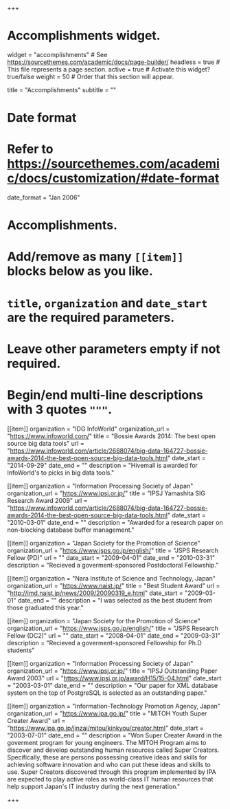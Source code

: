 +++
# Accomplishments widget.
widget = "accomplishments"  # See https://sourcethemes.com/academic/docs/page-builder/
headless = true  # This file represents a page section.
active = true  # Activate this widget? true/false
weight = 50  # Order that this section will appear.

title = "Accomplish&shy;ments"
subtitle = ""

# Date format
#   Refer to https://sourcethemes.com/academic/docs/customization/#date-format
date_format = "Jan 2006"

# Accomplishments.
#   Add/remove as many `[[item]]` blocks below as you like.
#   `title`, `organization` and `date_start` are the required parameters.
#   Leave other parameters empty if not required.
#   Begin/end multi-line descriptions with 3 quotes `"""`.

[[item]]
  organization = "IDG InfoWorld"
  organization_url = "https://www.infoworld.com/"
  title = "Bossie Awards 2014: The best open source big data tools"
  url = "https://www.infoworld.com/article/2688074/big-data-164727-bossie-awards-2014-the-best-open-source-big-data-tools.html"
  date_start = "2014-09-29"
  date_end = ""
  description = "Hivemall is awarded for InfoWorld's to picks in big data tools."

[[item]]
  organization = "Information Processing Society of Japan"
  organization_url = "https://www.ipsj.or.jp/"
  title = "IPSJ Yamashita SIG Research Award 2009"
  url = "https://www.infoworld.com/article/2688074/big-data-164727-bossie-awards-2014-the-best-open-source-big-data-tools.html"
  date_start = "2010-03-01"
  date_end = ""
  description = "Awarded for a research paper on non-blocking database buffer management."

[[item]]
  organization = "Japan Society for the Promotion of Science"
  organization_url = "https://www.jsps.go.jp/english/"
  title = "JSPS Research Fellow (PD)"
  url = ""
  date_start = "2009-04-01"
  date_end = "2010-03-31"
  description = "Recieved a goverment-sponsored Postdoctoral Fellowship."

[[item]]
  organization = "Nara Institute of Science and Technology, Japan"
  organization_url = "https://www.naist.jp/"
  title = "Best Student Award"
  url = "http://imd.naist.jp/news/2009/20090319_e.html"
  date_start = "2009-03-01"
  date_end = ""
  description = "I was selected as the best student from those graduated this year."

[[item]]
  organization = "Japan Society for the Promotion of Science"
  organization_url = "https://www.jsps.go.jp/english/"
  title = "JSPS Research Fellow (DC2)"
  url = ""
  date_start = "2008-04-01"
  date_end = "2009-03-31"
  description = "Recieved a goverment-sponsored Fellowship for Ph.D students"

[[item]]
  organization = "Information Processing Society of Japan"
  organization_url = "https://www.ipsj.or.jp/"
  title = "IPSJ Outstanding Paper Award 2003"
  url = "https://www.ipsj.or.jp/award/H15/15-04.html"
  date_start = "2003-03-01"
  date_end = ""
  description = "Our paper for XML database system on the top of PostgreSQL is selected as an outstanding paper."

[[item]]
  organization = "Information-Technology Promotion Agency, Japan"
  organization_url = "https://www.ipa.go.jp/"
  title = "MITOH Youth Super Creater Award"
  url = "https://www.ipa.go.jp/jinzai/mitou/kinkyou/creator.html"
  date_start = "2003-07-01"
  date_end = ""
description = "Won Super Creater Award in the goverment program for young engineers. The MITOH Program aims to discover and develop outstanding human resources called Super Creators. Specifically, these are persons possessing creative ideas and skills for achieving software innovation and who can put these ideas and skills to use. Super Creators discovered through this program implemented by IPA are expected to play active roles as world-class IT human resources that help support Japan's IT industry during the next generation."

+++
